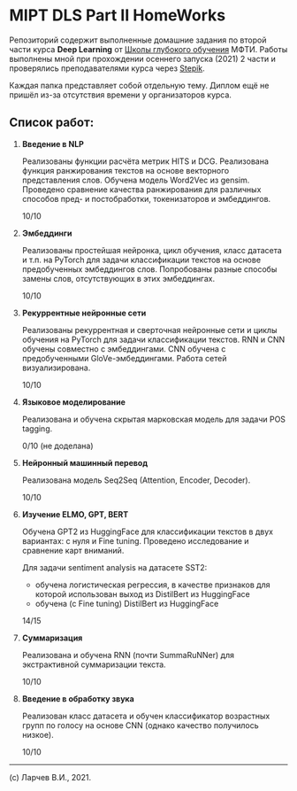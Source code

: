 # MIPT DLS Part II HomeWorks

Репозиторий содержит выполненные домашние задания по второй части курса **Deep Learning** от [Школы глубокого обучения](https://www.dlschool.org/) МФТИ.
Работы выполнены мной при прохождении осеннего запуска (2021) 2 части и проверялись преподавателями курса через [Stepik](https://stepik.org/course/102090).

Каждая папка представляет собой отдельную тему.
Диплом ещё не пришёл из-за отсутствия времени у организаторов курса.

## Список работ:

1. **Введение в NLP**
    
    Реализованы функции расчёта метрик HITS и DCG. Реализована функция ранжирования текстов на основе векторного представления слов. Обучена модель Word2Vec из gensim. Проведено сравнение качества ранжирования для различных способов пред- и постобработки, токенизаторов и эмбеддингов.
    
   10/10


2. **Эмбеддинги**
    
    Реализованы простейшая нейронка, цикл обучения, класс датасета и т.п. на PyTorch для задачи классификации текстов на основе предобученных эмбеддингов слов. Попробованы разные способы замены слов, отсутствующих в этих эмбеддингах.  
    
    10/10


3. **Рекуррентные нейронные сети**

    Реализованы рекуррентная и сверточная нейронные сети и циклы обучения на PyTorch для задачи классификации текстов. RNN и CNN обучены совместно с эмбеддингами. CNN обучена с предобученными GloVe-эмбеддингами. Работа сетей визуализирована.

    10/10


4. **Языковое моделирование**

    Реализована и обучена скрытая марковская модель для задачи POS tagging.

    0/10 (не доделана)


5. **Нейронный машинный перевод**

    Реализована модель Seq2Seq (Attention, Encoder, Decoder).

    10/10


6. **Изучение ELMO, GPT, BERT**

    Обучена GPT2 из HuggingFace для классификации текстов в двух вариантах: с нуля и Fine tuning. Проведено исследование и сравнение карт вниманий. 
    
    Для задачи sentiment analysis на датасете SST2:
    * обучена логистическая регрессия, в качестве признаков для которой использован выход из DistilBert из HuggingFace
    * обучена (с Fine tuning) DistilBert из HuggingFace 

    14/15


7. **Суммаризация**

    Реализована и обучена RNN (почти SummaRuNNer) для экстрактивной суммаризации текста.

    10/10


8. **Введение в обработку звука**

    Реализован класс датасета и обучен классификатор возрастных групп по голосу на основе CNN (однако качество получилось низкое).
    
    10/10

---

(c) Ларчев В.И., 2021.
